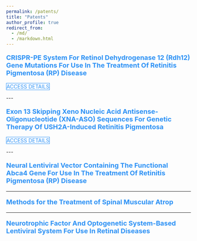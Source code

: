 ```yaml
---
permalink: /patents/
title: "Patents"
author_profile: true
redirect_from: 
  - /md/
  - /markdown.html
---
```

<style>
    /* Add custom styling for the scroll to top button */
    #scrollToTopBtn {
      display: none !important;
      position: fixed !important;
      bottom: 20px !important;
      right: 20px !important;
      z-index: 99 !important; 
    }


/* Your custom CSS styles go here */
.btn-outline-custom {
  color: #2C91F5 !important; /* Text color */
  border: 1px solid #000000 !important; 
  border-color: #2C91F5 !important; /* Border color */
  background-color: #ffffff !important;
}
.btn-outline-custom:hover{
  color: #ffffff !important; /* Text color on hover */
  background-color: #2C91F5 !important; /* Background color on hover */
  border-color: #2C91F5 !important; /* Border color on hover */
}

</style>

<p style="color:#2C91F5; text-decoration: none; cursor: default !important; font-weight: bold; font-size: 18px;" >CRISPR-PE System For Retinol Dehydrogenase 12 (Rdh12) Gene Mutations For Use In The Treatment
Of Retinitis Pigmentosa (RP) Disease</p> 

<p><a href="{{ post.paperurl }}" class="btn btn-outline-primary btn-outline-custom" style="text-decoration: none;">ACCESS DETAILS</a></p>
---

<p style="color:#2C91F5; text-decoration: none; cursor: default !important; font-weight: bold; font-size: 18px;" >Exon 13 Skipping Xeno Nucleic Acid Antisense-Oligonucleotide (XNA-ASO) Sequences For Genetic Therapy Of USH2A-Induced Retinitis Pigmentosa </p> 

<p><a href="{{ post.paperurl }}" class="btn btn-outline-primary btn-outline-custom" style="text-decoration: none;">ACCESS DETAILS</a></p>
---
<p style="color:#2C91F5; text-decoration: none; cursor: default !important; font-weight: bold; font-size: 18px;" >Neural Lentiviral Vector Containing The Functional Abca4 Gene For Use In The Treatment Of Retinitis
Pigmentosa (RP) Disease</p> 

---
<p style="color:#2C91F5; text-decoration: none; cursor: default !important; font-weight: bold; font-size: 18px;" >Methods for the Treatment of Spinal Muscular Atrop</p> 

---
<p style="color:#2C91F5; text-decoration: none; cursor: default !important; font-weight: bold; font-size: 18px;" >Neurotrophic Factor And Optogenetic System-Based Lentiviral System For Use In Retinal Diseases</p> 
